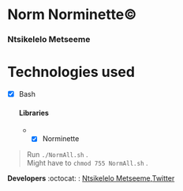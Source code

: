# Norm Norminette:copyright:
### Ntsikelelo Metseeme

# Technologies used 
- [x] Bash  <br>
    #### Libraries
   * - [x] Norminette
 
> Run `./NormAll.sh` .</br>
> Might have to `chmod 755 NormAll.sh` .

__Developers__ :octocat: : [Ntsikelelo Metseeme](https://github.com/Ntsikelel/),[Twitter](https://twitter.com/ntsikimetseeme/) 
